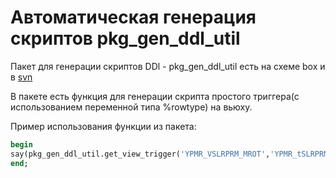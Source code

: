 # Автоматическая генерация скриптов pkg\_gen\_ddl\_util

Пакет для генерации скриптов DDl - pkg\_gen\_ddl\_util есть на схеме box и в [svn](https://bsoft.biz/svn/una/utils/pkg_gen_ddl_util.pkb)

В пакете есть функция для генерации скрипта простого триггера\(с использованием переменной типа %rowtype\) на вьюху.

Пример использования функции из пакета:

```sql
begin
say(pkg_gen_ddl_util.get_view_trigger('YPMR_VSLRPRM_MROT','YPMR_tSLRPRM_MROT'));
end;
```



